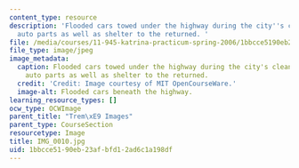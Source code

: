 ```yaml
---
content_type: resource
description: 'Flooded cars towed under the highway during the city''s cleanup provide
  auto parts as well as shelter to the returned. '
file: /media/courses/11-945-katrina-practicum-spring-2006/1bbcce5190eb23afbfd12ad6c1a198df_IMG_0010.jpg
file_type: image/jpeg
image_metadata:
  caption: Flooded cars towed under the highway during the city's cleanup provide
    auto parts as well as shelter to the returned.
  credit: 'Credit: Image courtesy of MIT OpenCourseWare.'
  image-alt: Flooded cars beneath the highway.
learning_resource_types: []
ocw_type: OCWImage
parent_title: "Trem\xE9 Images"
parent_type: CourseSection
resourcetype: Image
title: IMG_0010.jpg
uid: 1bbcce51-90eb-23af-bfd1-2ad6c1a198df
---
```

